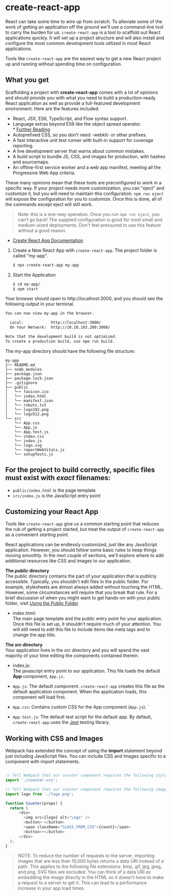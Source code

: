 # create-react-app

React can take some time to wire up from scratch. To alleviate some of the work of getting an application off the ground we'll use a command-line tool to carry the burden for us. `create-react-app` is a tool to scaffold out React applications quickly. It will set up a project structure and will also install and configure the most common development tools utilized in most React applications. 

Tools like `create-react-app` are the easiest way to get a new React project up and running without spending time on configuration.

## What you get
Scaffolding a project with **create-react-app** comes with a lot of opinions and should provide you with what you need to build a production-ready React application as well as provide a full-featured development environment. Here are the features included:

* React, JSX, ES6, TypeScript, and Flow syntax support.
* Language extras beyond ES6 like the object spread operator.  
      * [Further Reading](https://facebook.github.io/create-react-app/docs/supported-browsers-features#supported-language-features)
* Autoprefixed CSS, so you don’t need -webkit- or other prefixes.
* A fast interactive unit test runner with built-in support for coverage reporting.
* A live development server that warns about common mistakes.
* A build script to bundle JS, CSS, and images for production, with hashes and sourcemaps.
* An offline-first service worker and a web app manifest, meeting all the Progressive Web App criteria.

These many opinions mean that these tools are preconfigured to work in a specific way. If your project needs more customization, you can "eject" and customize it, but you will need to maintain this configuration. ```npm run eject``` will expose the configuration for you to customize. Once this is done,  all of the commands except eject will still work.

> Note: this is a one-way operation. Once you run ```npm run eject```, you can’t go back! The supplied configuration is good for most small and medium-sized deployments. Don't feel pressured to use this feature without a good reason.

- [Create React App Documentation](https://facebook.github.io/create-react-app/docs/getting-started)

1. Create a New React App with `create-react-app`. The project folder is called "my-app".
      ```bash
      $ npx create-react-app my-app
      ```

2. Start the Application
      ```bash
      $ cd my-app/
      $ npm start
      ```

Your browser should open to http://localhost:3000, and you should see the following output in your terminal.

```bash
You can now view my-app in the browser.

  Local:            http://localhost:3000/
  On Your Network:  http://10.10.103.200:3000/

Note that the development build is not optimized.
To create a production build, use npm run build.
```

The my-app directory should have the following file structure:

```
my-app
├── README.md
├── node_modules
├── package.json
├── package-lock.json
├── .gitignore
├── public
│   └── favicon.ico
│   └── index.html
│   └── manifest.json
│   └── robots.txt
│   └── logo192.png
│   └── logo512.png
└── src
    └── App.css
    └── App.js
    └── App.test.js
    └── index.css
    └── index.js
    └── logo.svg
    └── reportWebVitals.js
    └── setupTests.js
```

## For the project to build correctly, specific files must exist with *exact* filenames:  
- `public/index.html` is the page template 
- `src/index.js` is the JavaScript entry point

## Customizing your React App
Tools like `create-react-app` give us a common starting point that reduces the rub of getting a project started, but treat the output of `create-react-app` as a convenient *starting point*.

React applications can be endlessly customized, just like any JavaScript application. However, you should follow some basic rules to keep things moving smoothly. In the next couple of sections, we'll explore where to add additional resources like CSS and images to our application.

**The *public* directory**  
The public directory contains the part of your application that is publicly accessible. Typically, you shouldn't edit files in the public folder. For example, stylesheets are almost always added without touching the HTML. However, some circumstances will require that you break that rule. For a brief discussion of when you might want to get hands-on with your public folder, visit  [Using the Public Folder](https://facebook.github.io/create-react-app/docs/using-the-public-folder#when-to-use-the-public-folder).

- index.html:  
The main page template and the public entry point for your application. Once this file is set up, it shouldn't require much of your attention. You will still need to edit this file to include items like meta tags and to change the app title. 
  
**The *src* directory**  
Your application lives in the *src* directory and you will spend the vast majority of your time editing the components contained therein.

- index.js:  
  The javascript entry point to our application. This file loads the default **App** component, `App.js`.
  
- `App.js`: The default component. `create-react-app` creates this file as the default application component. When the application loads, this component will load first.
  
- `App.css`: Contains custom CSS for the App component (`App.js`).
`
- `App.test.js`: The default test script for the default app. By default, `create-react-app` uses the [Jest](https://facebook.github.io/jest/) testing library. 

## Working with CSS and Images
Webpack has extended the concept of using the **import** statement beyond just including JavaScript files. You can include CSS and Images specific to a component with import statements.

```javascript

// Tell Webpack that our counter component requires the following style sheet
import './counter.css'; 

// Tell Webpack that our counter component requires the following image
import logo from './logo.png';

function Counter(props) {
  return (
      <div>
        <img src={logo} alt="Logo" />
        <button>-</button>
        <span className="CLASS_FROM_CSS">{count}</span>
        <button>+</button>
      </div>
  );
}

```
> NOTE: To reduce the number of requests to the server, importing images that are less than 10,000 bytes returns a data URI instead of a path. This applies to the following file extensions: bmp, gif, jpg, jpeg, and png. SVG files are excluded. You can think of a data URI as embedding the image directly in the HTML so it doesn't have to make a request to a server to get it. This can lead to a performance increase in your app load times.
